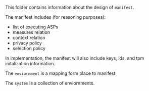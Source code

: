 This folder contains information about the design of `manifest`. 

The manifest includes (for reasoning purposes):
  - list of executing ASPs
  - measures relation
  - context relation
  - privacy policy
  - selection policy
  
 In implementation, the manifest will also include keys, ids, and tpm initalization information. 
 
 The `enviornment` is a mapping form place to manifest. 
 
 The `system` is a collection of enviornments. 
 
 
